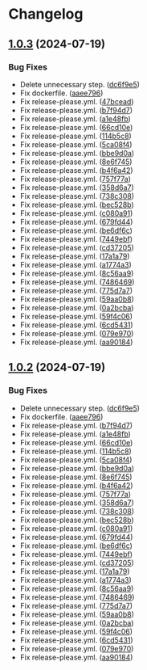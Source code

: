 # Changelog

## [1.0.3](https://github.com/ivan-poltavskiy/news-aggregator/compare/v1.0.2...v1.0.3) (2024-07-19)


### Bug Fixes

* Delete unnecessary step. ([dc6f9e5](https://github.com/ivan-poltavskiy/news-aggregator/commit/dc6f9e5bc82b9a69b0b30e30ed715b4306c54f51))
* Fix dockerfile. ([aaee796](https://github.com/ivan-poltavskiy/news-aggregator/commit/aaee7962a6069ecd394f7f9fc81822442a3867e0))
* Fix release-please.yml. ([47bcead](https://github.com/ivan-poltavskiy/news-aggregator/commit/47bceade80177f11c91c4b66abcd9a6823fda974))
* Fix release-please.yml. ([b7f94d7](https://github.com/ivan-poltavskiy/news-aggregator/commit/b7f94d7699037c5223212d8aa9a9ea7dce174aa9))
* Fix release-please.yml. ([a1e48fb](https://github.com/ivan-poltavskiy/news-aggregator/commit/a1e48fb01b36fceb093ea5ad67854a36b18bd4e8))
* Fix release-please.yml. ([66cd10e](https://github.com/ivan-poltavskiy/news-aggregator/commit/66cd10ef28ae64e6a8f8aeb391bc8c7f64f1ac16))
* Fix release-please.yml. ([114b5c8](https://github.com/ivan-poltavskiy/news-aggregator/commit/114b5c801b75e4d9d5585c8190fe2a01e7a47c09))
* Fix release-please.yml. ([5ca08f4](https://github.com/ivan-poltavskiy/news-aggregator/commit/5ca08f4a5b1e8974933436f20014e66d56d46e27))
* Fix release-please.yml. ([bbe9d0a](https://github.com/ivan-poltavskiy/news-aggregator/commit/bbe9d0a34856959e14bb1291b1f17ae0007388e1))
* Fix release-please.yml. ([8e6f745](https://github.com/ivan-poltavskiy/news-aggregator/commit/8e6f7451139a3eee4ed1cd07c621d0a1f8a4c602))
* Fix release-please.yml. ([b4f6a42](https://github.com/ivan-poltavskiy/news-aggregator/commit/b4f6a4243f28ad2ff4da8d1f108d3113c7644fdb))
* Fix release-please.yml. ([757f77a](https://github.com/ivan-poltavskiy/news-aggregator/commit/757f77a5c79fbc761ed6a370f56f6f789ea89231))
* Fix release-please.yml. ([358d6a7](https://github.com/ivan-poltavskiy/news-aggregator/commit/358d6a7ab1dc897e48b51645505a70bcad20ae55))
* Fix release-please.yml. ([738c308](https://github.com/ivan-poltavskiy/news-aggregator/commit/738c30857485b1d042a341ea5c41a9bb8e45fb00))
* Fix release-please.yml. ([bec528b](https://github.com/ivan-poltavskiy/news-aggregator/commit/bec528b94e33c7c9cdde0a9164a3eb734ae0e612))
* Fix release-please.yml. ([c080a91](https://github.com/ivan-poltavskiy/news-aggregator/commit/c080a91be1cb86384efa59ba5f9a06e9afdab516))
* Fix release-please.yml. ([679fd44](https://github.com/ivan-poltavskiy/news-aggregator/commit/679fd446198489cf175aa93158c56003e1e25243))
* Fix release-please.yml. ([be6df6c](https://github.com/ivan-poltavskiy/news-aggregator/commit/be6df6c9eddac2febce87415727ce0483bc71277))
* Fix release-please.yml. ([7449ebf](https://github.com/ivan-poltavskiy/news-aggregator/commit/7449ebfa5c36a4944e19a3ed6e09bda40fe6476d))
* Fix release-please.yml. ([cd37205](https://github.com/ivan-poltavskiy/news-aggregator/commit/cd3720500d6983f47534b2245a79ec1e990c6ffc))
* Fix release-please.yml. ([17a1a79](https://github.com/ivan-poltavskiy/news-aggregator/commit/17a1a793cd44a62c18e46901f9fb81c2a0b6f57a))
* Fix release-please.yml. ([a1774a3](https://github.com/ivan-poltavskiy/news-aggregator/commit/a1774a3707741f8e563175ae7abf011089645d36))
* Fix release-please.yml. ([8c56aa9](https://github.com/ivan-poltavskiy/news-aggregator/commit/8c56aa95cf6173254217ebdb62b791560deabe01))
* Fix release-please.yml. ([7486469](https://github.com/ivan-poltavskiy/news-aggregator/commit/74864694573d9f0a3fbfae353038020416160033))
* Fix release-please.yml. ([775d7a7](https://github.com/ivan-poltavskiy/news-aggregator/commit/775d7a7e5445b3113ce242d3390b1b90546a3ad6))
* Fix release-please.yml. ([59aa0b8](https://github.com/ivan-poltavskiy/news-aggregator/commit/59aa0b8cf5b590b8f6cc273babe18b5d3ed901ed))
* Fix release-please.yml. ([0a2bcba](https://github.com/ivan-poltavskiy/news-aggregator/commit/0a2bcba307b47cffee34048ff498eb7169b6fa4f))
* Fix release-please.yml. ([59f4c06](https://github.com/ivan-poltavskiy/news-aggregator/commit/59f4c068473782fc535b8f84f373b0c9c2e36575))
* Fix release-please.yml. ([6cd5431](https://github.com/ivan-poltavskiy/news-aggregator/commit/6cd5431cb6f0ec62bb89ca4aabac60fb0ec8d83b))
* Fix release-please.yml. ([079e970](https://github.com/ivan-poltavskiy/news-aggregator/commit/079e9702b321152b6e8622d0fdd5a1f6ede8d98b))
* Fix release-please.yml. ([aa90184](https://github.com/ivan-poltavskiy/news-aggregator/commit/aa90184bf03e1732fe6e427efbae74781a2bef6b))

## [1.0.2](https://github.com/ivan-poltavskiy/news-aggregator/compare/v1.0.1...v1.0.2) (2024-07-19)


### Bug Fixes

* Delete unnecessary step. ([dc6f9e5](https://github.com/ivan-poltavskiy/news-aggregator/commit/dc6f9e5bc82b9a69b0b30e30ed715b4306c54f51))
* Fix dockerfile. ([aaee796](https://github.com/ivan-poltavskiy/news-aggregator/commit/aaee7962a6069ecd394f7f9fc81822442a3867e0))
* Fix release-please.yml. ([b7f94d7](https://github.com/ivan-poltavskiy/news-aggregator/commit/b7f94d7699037c5223212d8aa9a9ea7dce174aa9))
* Fix release-please.yml. ([a1e48fb](https://github.com/ivan-poltavskiy/news-aggregator/commit/a1e48fb01b36fceb093ea5ad67854a36b18bd4e8))
* Fix release-please.yml. ([66cd10e](https://github.com/ivan-poltavskiy/news-aggregator/commit/66cd10ef28ae64e6a8f8aeb391bc8c7f64f1ac16))
* Fix release-please.yml. ([114b5c8](https://github.com/ivan-poltavskiy/news-aggregator/commit/114b5c801b75e4d9d5585c8190fe2a01e7a47c09))
* Fix release-please.yml. ([5ca08f4](https://github.com/ivan-poltavskiy/news-aggregator/commit/5ca08f4a5b1e8974933436f20014e66d56d46e27))
* Fix release-please.yml. ([bbe9d0a](https://github.com/ivan-poltavskiy/news-aggregator/commit/bbe9d0a34856959e14bb1291b1f17ae0007388e1))
* Fix release-please.yml. ([8e6f745](https://github.com/ivan-poltavskiy/news-aggregator/commit/8e6f7451139a3eee4ed1cd07c621d0a1f8a4c602))
* Fix release-please.yml. ([b4f6a42](https://github.com/ivan-poltavskiy/news-aggregator/commit/b4f6a4243f28ad2ff4da8d1f108d3113c7644fdb))
* Fix release-please.yml. ([757f77a](https://github.com/ivan-poltavskiy/news-aggregator/commit/757f77a5c79fbc761ed6a370f56f6f789ea89231))
* Fix release-please.yml. ([358d6a7](https://github.com/ivan-poltavskiy/news-aggregator/commit/358d6a7ab1dc897e48b51645505a70bcad20ae55))
* Fix release-please.yml. ([738c308](https://github.com/ivan-poltavskiy/news-aggregator/commit/738c30857485b1d042a341ea5c41a9bb8e45fb00))
* Fix release-please.yml. ([bec528b](https://github.com/ivan-poltavskiy/news-aggregator/commit/bec528b94e33c7c9cdde0a9164a3eb734ae0e612))
* Fix release-please.yml. ([c080a91](https://github.com/ivan-poltavskiy/news-aggregator/commit/c080a91be1cb86384efa59ba5f9a06e9afdab516))
* Fix release-please.yml. ([679fd44](https://github.com/ivan-poltavskiy/news-aggregator/commit/679fd446198489cf175aa93158c56003e1e25243))
* Fix release-please.yml. ([be6df6c](https://github.com/ivan-poltavskiy/news-aggregator/commit/be6df6c9eddac2febce87415727ce0483bc71277))
* Fix release-please.yml. ([7449ebf](https://github.com/ivan-poltavskiy/news-aggregator/commit/7449ebfa5c36a4944e19a3ed6e09bda40fe6476d))
* Fix release-please.yml. ([cd37205](https://github.com/ivan-poltavskiy/news-aggregator/commit/cd3720500d6983f47534b2245a79ec1e990c6ffc))
* Fix release-please.yml. ([17a1a79](https://github.com/ivan-poltavskiy/news-aggregator/commit/17a1a793cd44a62c18e46901f9fb81c2a0b6f57a))
* Fix release-please.yml. ([a1774a3](https://github.com/ivan-poltavskiy/news-aggregator/commit/a1774a3707741f8e563175ae7abf011089645d36))
* Fix release-please.yml. ([8c56aa9](https://github.com/ivan-poltavskiy/news-aggregator/commit/8c56aa95cf6173254217ebdb62b791560deabe01))
* Fix release-please.yml. ([7486469](https://github.com/ivan-poltavskiy/news-aggregator/commit/74864694573d9f0a3fbfae353038020416160033))
* Fix release-please.yml. ([775d7a7](https://github.com/ivan-poltavskiy/news-aggregator/commit/775d7a7e5445b3113ce242d3390b1b90546a3ad6))
* Fix release-please.yml. ([59aa0b8](https://github.com/ivan-poltavskiy/news-aggregator/commit/59aa0b8cf5b590b8f6cc273babe18b5d3ed901ed))
* Fix release-please.yml. ([0a2bcba](https://github.com/ivan-poltavskiy/news-aggregator/commit/0a2bcba307b47cffee34048ff498eb7169b6fa4f))
* Fix release-please.yml. ([59f4c06](https://github.com/ivan-poltavskiy/news-aggregator/commit/59f4c068473782fc535b8f84f373b0c9c2e36575))
* Fix release-please.yml. ([6cd5431](https://github.com/ivan-poltavskiy/news-aggregator/commit/6cd5431cb6f0ec62bb89ca4aabac60fb0ec8d83b))
* Fix release-please.yml. ([079e970](https://github.com/ivan-poltavskiy/news-aggregator/commit/079e9702b321152b6e8622d0fdd5a1f6ede8d98b))
* Fix release-please.yml. ([aa90184](https://github.com/ivan-poltavskiy/news-aggregator/commit/aa90184bf03e1732fe6e427efbae74781a2bef6b))
